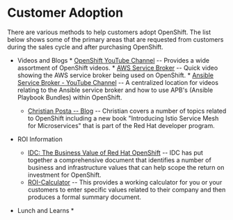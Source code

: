 # Customer Adoption
There are various methods to help customers adopt OpenShift.  The list below shows some of the primary areas that are requested from customers during the sales cycle and after purchasing OpenShift.  

* Videos and Blogs
        * [OpenShift YouTube Channel](https://www.youtube.com/user/rhopenshift/videos) -- Provides a wide assortment of OpenShift videos.
        * [AWS Service Broker](https://www.youtube.com/watch?v=EKo3khfmhi8) -- Quick video showing the AWS service broker being used on OpenShift.
        * [Ansible Service Broker - YouTube Channel](https://www.youtube.com/channel/UC04eOMIMiV06_RSZPb4OOBw) -- A centralized location for videos relating to the Ansible service broker and how
to use APB's (Ansible Playbook Bundles) within OpenShift.
	* [Christian Posta -- Blog](http://blog.christianposta.com/) -- Christian covers a number of topics related to OpenShift including a new book "Introducing Istio Service Mesh for Microservices" that is part of the Red Hat developer program.

* ROI Information
	* [IDC: The Business Value of Red Hat OpenShift](https://www.redhat.com/en/resources/The-Business-Value-of-Red-Hat-OpenShift) -- IDC has put together a comprehensive document that identifies a number of business and infrastructure values that can help scope the return on investment for OpenShift.  
	* [ROI-Calculator](https://redhat.valuestoryapp.com/OpenShift_sales/) -- This provides a working calculator for you or your customers to enter specific values related to their company and then produces a formal summary document.

* Lunch and Learns
	* 
